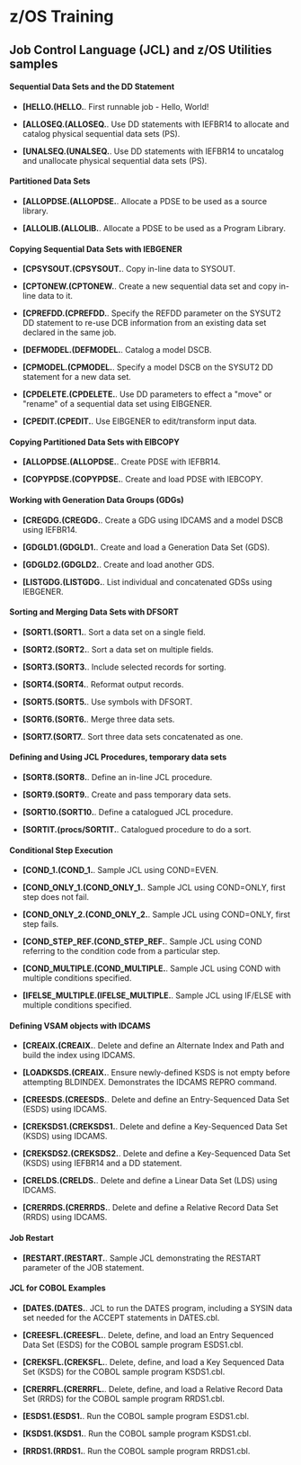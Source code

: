 # z/OS Training

## Job Control Language (JCL) and z/OS Utilities samples

#### Sequential Data Sets and the DD Statement

- **[HELLO.(HELLO.**. First runnable job - Hello, World!

- **[ALLOSEQ.(ALLOSEQ.**. Use DD statements with IEFBR14 to allocate and catalog physical sequential data sets (PS). 

- **[UNALSEQ.(UNALSEQ.**. Use DD statements with IEFBR14 to uncatalog and unallocate physical sequential data sets (PS). 

#### Partitioned Data Sets

- **[ALLOPDSE.(ALLOPDSE.**. Allocate a PDSE to be used as a source library.

- **[ALLOLIB.(ALLOLIB.**. Allocate a PDSE to be used as a Program Library.

#### Copying Sequential Data Sets with IEBGENER

- **[CPSYSOUT.(CPSYSOUT.**. Copy in-line data to SYSOUT.

- **[CPTONEW.(CPTONEW.**. Create a new sequential data set and copy in-line data to it.

- **[CPREFDD.(CPREFDD.**. Specify the REFDD parameter on the SYSUT2 DD statement to re-use DCB information from an existing data set declared in the same job.

- **[DEFMODEL.(DEFMODEL.**. Catalog a model DSCB.

- **[CPMODEL.(CPMODEL.**. Specify a model DSCB on the SYSUT2 DD statement for a new data set.

- **[CPDELETE.(CPDELETE.**. Use DD parameters to effect a "move" or "rename" of a sequential data set using EIBGENER.

- **[CPEDIT.(CPEDIT.**. Use EIBGENER to edit/transform input data.

#### Copying Partitioned Data Sets with EIBCOPY

- **[ALLOPDSE.(ALLOPDSE.**. Create PDSE with IEFBR14.

- **[COPYPDSE.(COPYPDSE.**. Create and load PDSE with IEBCOPY.

#### Working with Generation Data Groups (GDGs)

- **[CREGDG.(CREGDG.**. Create a GDG using IDCAMS and a model DSCB using IEFBR14.

- **[GDGLD1.(GDGLD1.**. Create and load a Generation Data Set (GDS).

- **[GDGLD2.(GDGLD2.**. Create and load another GDS.

- **[LISTGDG.(LISTGDG.**. List individual and concatenated GDSs using IEBGENER.

#### Sorting and Merging Data Sets with DFSORT

- **[SORT1.(SORT1.**. Sort a data set on a single field.

- **[SORT2.(SORT2.**. Sort a data set on multiple fields.

- **[SORT3.(SORT3.**. Include selected records for sorting.

- **[SORT4.(SORT4.**. Reformat output records.

- **[SORT5.(SORT5.**. Use symbols with DFSORT.

- **[SORT6.(SORT6.**. Merge three data sets.

- **[SORT7.(SORT7.**. Sort three data sets concatenated as one.

#### Defining and Using JCL Procedures, temporary data sets 

- **[SORT8.(SORT8.**. Define an in-line JCL procedure.

- **[SORT9.(SORT9.**. Create and pass temporary data sets.

- **[SORT10.(SORT10.**. Define a catalogued JCL procedure.

- **[SORTIT.(procs/SORTIT.**. Catalogued procedure to do a sort.

#### Conditional Step Execution 

- **[COND_1.(COND_1.**. Sample JCL using COND=EVEN.

- **[COND_ONLY_1.(COND_ONLY_1.**. Sample JCL using COND=ONLY, first step does not fail.

- **[COND_ONLY_2.(COND_ONLY_2.**. Sample JCL using COND=ONLY, first step fails.

- **[COND_STEP_REF.(COND_STEP_REF.**. Sample JCL using COND referring to the condition code from a particular step.

- **[COND_MULTIPLE.(COND_MULTIPLE.**. Sample JCL using COND with multiple conditions specified.

- **[IFELSE_MULTIPLE.(IFELSE_MULTIPLE.**. Sample JCL using IF/ELSE with multiple conditions specified.

#### Defining VSAM objects with IDCAMS

- **[CREAIX.(CREAIX.**. Delete and define an Alternate Index and Path and build the index using IDCAMS.

- **[LOADKSDS.(CREAIX.**. Ensure newly-defined KSDS is not empty before attempting BLDINDEX. Demonstrates the IDCAMS REPRO command.

- **[CREESDS.(CREESDS.**. Delete and define an Entry-Sequenced Data Set (ESDS) using IDCAMS.

- **[CREKSDS1.(CREKSDS1.**. Delete and define a Key-Sequenced Data Set (KSDS) using IDCAMS.

- **[CREKSDS2.(CREKSDS2.**. Delete and define a Key-Sequenced Data Set (KSDS) using IEFBR14 and a DD statement.

- **[CRELDS.(CRELDS.**. Delete and define a Linear Data Set (LDS) using IDCAMS.

- **[CRERRDS.(CRERRDS.**. Delete and define a Relative Record Data Set (RRDS) using IDCAMS.

#### Job Restart 

- **[RESTART.(RESTART.**. Sample JCL demonstrating the RESTART parameter of the JOB statement.

#### JCL for COBOL Examples

- **[DATES.(DATES.**. JCL to run the DATES program, including a SYSIN data set needed for the ACCEPT statements in DATES.cbl.

- **[CREESFL.(CREESFL.**. Delete, define, and load an Entry Sequenced Data Set (ESDS) for the COBOL sample program ESDS1.cbl.

- **[CREKSFL.(CREKSFL.**. Delete, define, and load a Key Sequenced Data Set (KSDS) for the COBOL sample program KSDS1.cbl.

- **[CRERRFL.(CRERRFL.**. Delete, define, and load a Relative Record Data Set (RRDS) for the COBOL sample program RRDS1.cbl.

- **[ESDS1.(ESDS1.**. Run the COBOL sample program ESDS1.cbl.

- **[KSDS1.(KSDS1.**. Run the COBOL sample program KSDS1.cbl.

- **[RRDS1.(RRDS1.**. Run the COBOL sample program RRDS1.cbl.


